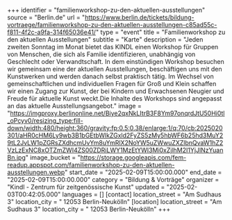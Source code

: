 +++
identifier = "familienworkshop-zu-den-aktuellen-ausstellungen"
source = "Berlin.de"
url = "https://www.berlin.de/tickets/bildung-vortraege/familienworkshop-zu-den-aktuellen-ausstellungen-c85ad55c-f811-4f2c-a9fa-314f65036e41/"
type = "event"
title = "Familienworkshop zu den aktuellen Ausstellungen"
subtitle = "Karte"
description = "Jeden zweiten Sonntag im Monat bietet das KINDL einen Workshop für Gruppen von Menschen, die sich als Familie identifizieren, unabhängig von Geschlecht oder Verwandtschaft. In dem einstündigen Workshop besuchen wir gemeinsam eine der aktuellen Ausstellungen, beschäftigen uns mit den Kunstwerken und werden danach selbst praktisch tätig. Im Wechsel von gemeinschaftlichen und individuellen Fragen für Groß und Klein schaffen wir einen Zugang zur Kunst, der bei Kindern und Erwachsenen Neugier und Freude für aktuelle Kunst weckt.Die Inhalte des Workshops sind angepasst an das aktuelle Ausstellungsangebot."
image = "https://imgproxy.berlinonline.net/Biye2qxNkLItrB3F8Ym97onqrdJtU50Hi0tl_oPcyv0/resizing_type:fill-down/width:480/height:360/gravity:fp:0.5:0.38/enlarge:1/q:70/cb:2025020301/aHR0cHM6Ly9wb3B1bGEtbWlkZGxld2FyZS5zMy5hbWF6b25hd3MuY29tL2JvLW1pZGRsZXdhcmUvYm8uYmRlX2NoYW5uZWwuZXZlbnQvaW1hZ2VzLzExNC8xOTZmZWI4ZS00ZDRiLWY1MzEtYWI3Mi0xZjlhM2I1YjJlNzYuanBn.jpg"
image_bucket = "https://storage.googleapis.com/fem-readup.appspot.com/familienworkshop-zu-den-aktuellen-ausstellungen.webp"
start_date = "2025-02-09T15:00:00.000"
end_date = "2025-02-09T15:00:00.000"
category = "Bildung & Vorträge"
organizer = "Kindl - Zentrum für zeitgenössische Kunst"
updated = "2025-02-03T00:42:05.000"
languages = []
[contact]
location_street = "Am Sudhaus 3"
location_city = " 12053 Berlin-Neukölln"
[location]
location_street = "Am Sudhaus 3"
location_city = " 12053 Berlin-Neukölln"
+++